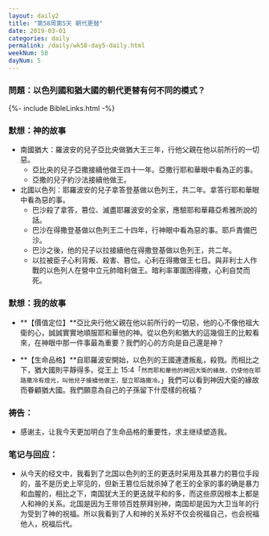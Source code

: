 ```yaml
---
layout: daily2
title: "第58周第5天 朝代更替"
date: 2019-03-01
categories: daily
permalink: /daily/wk58-day5-daily.html
weekNum: 58
dayNum: 5
---
```


### 問題：以色列國和猶大國的朝代更替有何不同的模式？

{%- include BibleLinks.html -%}

### 默想：神的故事 
+ 南國猶大：羅波安的兒子亞比央做猶大王三年，行他父親在他以前所行的一切惡。
    + 亞比央的兒子亞撒接續他做王四十一年。亞撒行耶和華眼中看為正的事。
    + 亞撒的兒子約沙法接續他做王。
+ 北國以色列：耶羅波安的兒子拿答登基做以色列王，共二年。拿答行耶和華眼中看為惡的事。
    + 巴沙殺了拿答，篡位、滅盡耶羅波安的全家，應驗耶和華藉亞希雅所說的話。
    + 巴沙在得撒登基做以色列王二十四年，行神眼中看為惡的事。耶戶責備巴沙。
    + 巴沙之後，他的兒子以拉接續他在得撒登基做以色列王，共二年。
    + 以拉被臣子心利背叛、殺害、篡位。心利在得撒做王七日。與非利士人作戰的以色列人在營中立元帥暗利做王。暗利率軍圍困得撒，心利自焚而死。

### 默想：我的故事
+ **【價值定位】**亞比央行他父親在他以前所行的一切惡，他的心不像他祖大衛的心，誠誠實實地順服耶和華他的神。從以色列和猶大的這幾個王的比較看來，在神眼中那一件事最為重要？我們的心的方向是自己還是神？

+ **【生命品格】**自耶羅波安開始，以色列的王國連遭叛亂，殺戮。而相比之下，猶大國則平靜得多。從王上 15:4「`然而耶和華他的神因大衛的緣故，仍使他在耶路撒冷有燈光，叫他兒子接續他做王，堅立耶路撒冷。`」我們可以看到神因大衛的緣故而眷顧猶大國。我們願意為自己的子孫留下什麼樣的祝福？

### 祷告：

+ 感谢主，让我今天更加明白了生命品格的重要性，求主继续塑造我。

### 笔记与回应：

+ 从今天的经文中，我看到了北国以色列的王的更迭时采用及其暴力的篡位手段的，虽不是历史上罕见的，但新王篡位后就杀掉了老王的全家的事的确是暴力和血腥的，相比之下，南国犹大王的更迭就平和的多，而这些原因根本上都是人和神的关系。北国是因为王带领百姓祭拜别神，南国却是因为大卫当年的行为受到了神的祝福。所以我看到了人和神的关系好不仅会祝福自己，也会祝福他人，祝福后代。
